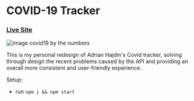 # COVID-19 Tracker

### [Live Site](https://covid19bythenumbers.netlify.app/)

![image covid19 by the numbers](https://user-images.githubusercontent.com/92688327/146644166-37bf7bc0-d923-4fe9-8291-59418130bbdc.PNG)

This is my personal redesign of Adrian Hajdin's Covid tracker, solving through design the recent problems caused by the API and providing an overall more consistent and user-friendly experience.

Setup:
- run ```npm i && npm start```
